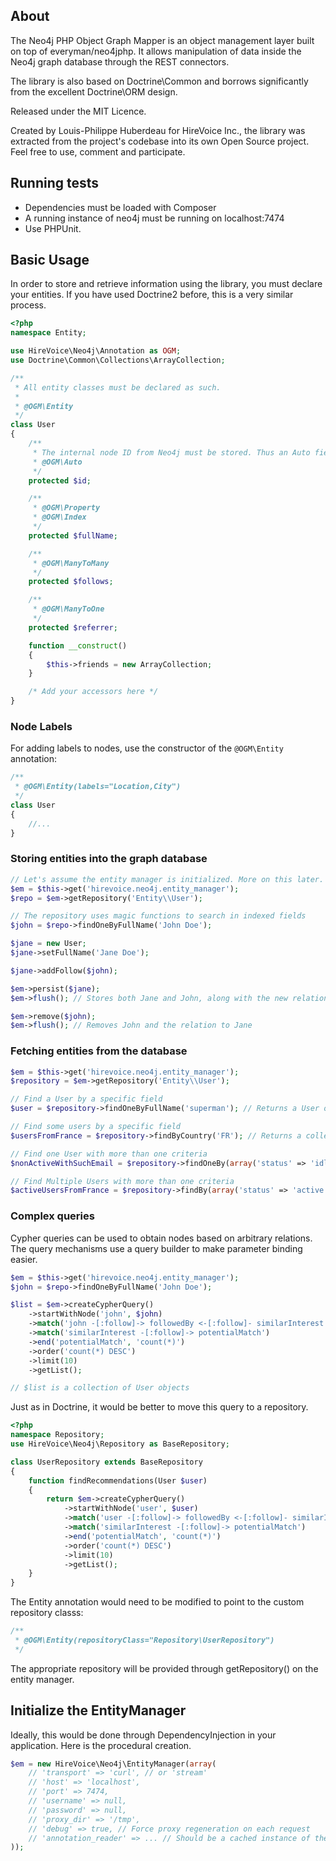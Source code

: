 ## About

The Neo4j PHP Object Graph Mapper is an object management layer built on top of everyman/neo4jphp.
It allows manipulation of data inside the Neo4j graph database through the REST connectors.

The library is also based on Doctrine\Common and borrows significantly from the excellent Doctrine\ORM
design.

Released under the MIT Licence.

Created by Louis-Philippe Huberdeau for HireVoice Inc., the library was extracted from the project's
codebase into its own Open Source project. Feel free to use, comment and participate.

## Running tests

* Dependencies must be loaded with Composer
* A running instance of neo4j must be running on localhost:7474
* Use PHPUnit.

## Basic Usage

In order to store and retrieve information using the library, you must declare your entities.
If you have used Doctrine2 before, this is a very similar process.
```php
<?php
namespace Entity;

use HireVoice\Neo4j\Annotation as OGM;
use Doctrine\Common\Collections\ArrayCollection;

/**
 * All entity classes must be declared as such.
 *
 * @OGM\Entity
 */
class User
{
    /**
     * The internal node ID from Neo4j must be stored. Thus an Auto field is required
     * @OGM\Auto
     */
    protected $id;

    /**
     * @OGM\Property
     * @OGM\Index
     */
    protected $fullName;

    /**
     * @OGM\ManyToMany
     */
    protected $follows;

    /**
     * @OGM\ManyToOne
     */
    protected $referrer;

    function __construct()
    {
        $this->friends = new ArrayCollection;
    }

    /* Add your accessors here */
}
```

### Node Labels

For adding labels to nodes, use the constructor of the ```@OGM\Entity``` annotation:

```php
/**
 * @OGM\Entity(labels="Location,City")
 */
class User
{
    //...
}
```

### Storing entities into the graph database

```php
// Let's assume the entity manager is initialized. More on this later.
$em = $this->get('hirevoice.neo4j.entity_manager');
$repo = $em->getRepository('Entity\\User');

// The repository uses magic functions to search in indexed fields
$john = $repo->findOneByFullName('John Doe');

$jane = new User;
$jane->setFullName('Jane Doe');

$jane->addFollow($john);

$em->persist($jane);
$em->flush(); // Stores both Jane and John, along with the new relation

$em->remove($john);
$em->flush(); // Removes John and the relation to Jane
```

### Fetching entities from the database

```php
$em = $this->get('hirevoice.neo4j.entity_manager');
$repository = $em->getRepository('Entity\\User');

// Find a User by a specific field
$user = $repository->findOneByFullName('superman'); // Returns a User object

// Find some users by a specific field
$usersFromFrance = $repository->findByCountry('FR'); // Returns a collection of User object

// Find one User with more than one criteria
$nonActiveWithSuchEmail = $repository->findOneBy(array('status' => 'idle', 'email' => 'superman@chucknorris.com'));

// Find Multiple Users with more than one criteria
$activeUsersFromFrance = $repository->findBy(array('status' => 'active', 'country' => 'FR'));
```

### Complex queries

Cypher queries can be used to obtain nodes based on arbitrary relations. The query mechanisms
use a query builder to make parameter binding easier.
```php
$em = $this->get('hirevoice.neo4j.entity_manager');
$john = $repo->findOneByFullName('John Doe');

$list = $em->createCypherQuery()
    ->startWithNode('john', $john)
    ->match('john -[:follow]-> followedBy <-[:follow]- similarInterest')
    ->match('similarInterest -[:follow]-> potentialMatch')
    ->end('potentialMatch', 'count(*)')
    ->order('count(*) DESC')
    ->limit(10)
    ->getList();

// $list is a collection of User objects
```
Just as in Doctrine, it would be better to move this query to a repository.
```php
<?php
namespace Repository;
use HireVoice\Neo4j\Repository as BaseRepository;

class UserRepository extends BaseRepository
{
    function findRecommendations(User $user)
    {
        return $em->createCypherQuery()
            ->startWithNode('user', $user)
            ->match('user -[:follow]-> followedBy <-[:follow]- similarInterest')
            ->match('similarInterest -[:follow]-> potentialMatch')
            ->end('potentialMatch', 'count(*)')
            ->order('count(*) DESC')
            ->limit(10)
            ->getList();
    }
}
```

The Entity annotation would need to be modified to point to the custom repository classs:
```php
/**
 * @OGM\Entity(repositoryClass="Repository\UserRepository")
 */
```

The appropriate repository will be provided through getRepository() on the entity manager.

## Initialize the EntityManager

Ideally, this would be done through DependencyInjection in your application. Here is the
procedural creation.
```php
$em = new HireVoice\Neo4j\EntityManager(array(
    // 'transport' => 'curl', // or 'stream'
    // 'host' => 'localhost',
    // 'port' => 7474,
    // 'username' => null,
    // 'password' => null,
    // 'proxy_dir' => '/tmp',
    // 'debug' => true, // Force proxy regeneration on each request
    // 'annotation_reader' => ... // Should be a cached instance of the doctrine annotation reader in production
));
```

